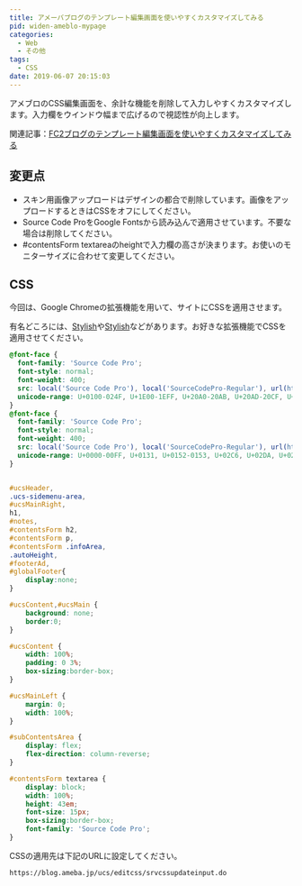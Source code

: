 ```yaml
---
title: アメーバブログのテンプレート編集画面を使いやすくカスタマイズしてみる
pid: widen-ameblo-mypage
categories:
  - Web
  - その他
tags:
  - CSS
date: 2019-06-07 20:15:03
---
```


アメブロのCSS編集画面を、余計な機能を削除して入力しやすくカスタマイズします。入力欄をウインドウ幅まで広げるので視認性が向上します。

関連記事：[FC2ブログのテンプレート編集画面を使いやすくカスタマイズしてみる](/post/widen-fc2-mypage/)

## 変更点

- スキン用画像アップロードはデザインの都合で削除しています。画像をアップロードするときはCSSをオフにしてください。
- Source Code ProをGoogle Fontsから読み込んで適用させています。不要な場合は削除してください。
- #contentsForm textareaのheightで入力欄の高さが決まります。お使いのモニターサイズに合わせて変更してください。

## CSS

今回は、Google Chromeの拡張機能を用いて、サイトにCSSを適用させます。

有名どころには、[Stylish](https://chrome.google.com/webstore/detail/stylish-custom-themes-for/fjnbnpbmkenffdnngjfgmeleoegfcffe?hl=ja)や[Stylish](https://chrome.google.com/webstore/detail/stylish-custom-themes-for/fjnbnpbmkenffdnngjfgmeleoegfcffe?hl=ja)などがあります。お好きな拡張機能でCSSを適用させてください。

```css
@font-face {
  font-family: 'Source Code Pro';
  font-style: normal;
  font-weight: 400;
  src: local('Source Code Pro'), local('SourceCodePro-Regular'), url(https://fonts.gstatic.com/s/sourcecodepro/v6/mrl8jkM18OlOQN8JLgasDy2Q8seG17bfDXYR_jUsrzg.woff2) format('woff2');
  unicode-range: U+0100-024F, U+1E00-1EFF, U+20A0-20AB, U+20AD-20CF, U+2C60-2C7F, U+A720-A7FF;
}
@font-face {
  font-family: 'Source Code Pro';
  font-style: normal;
  font-weight: 400;
  src: local('Source Code Pro'), local('SourceCodePro-Regular'), url(https://fonts.gstatic.com/s/sourcecodepro/v6/mrl8jkM18OlOQN8JLgasD9V_2ngZ8dMf8fLgjYEouxg.woff2) format('woff2');
  unicode-range: U+0000-00FF, U+0131, U+0152-0153, U+02C6, U+02DA, U+02DC, U+2000-206F, U+2074, U+20AC, U+2212, U+2215;
}


#ucsHeader,
.ucs-sidemenu-area,
#ucsMainRight,
h1,
#notes,
#contentsForm h2,
#contentsForm p,
#contentsForm .infoArea,
.autoHeight,
#footerAd,
#globalFooter{
    display:none;
}

#ucsContent,#ucsMain {
    background: none;
    border:0;
}

#ucsContent {
    width: 100%;
	padding: 0 3%;
    box-sizing:border-box;
}

#ucsMainLeft {
    margin: 0;
    width: 100%;
}

#subContentsArea {
    display: flex;
    flex-direction: column-reverse;
}

#contentsForm textarea {
    display: block;
    width: 100%;
    height: 43em;
	font-size: 15px;
    box-sizing:border-box;
    font-family: 'Source Code Pro';
}
```

CSSの適用先は下記のURLに設定してください。

```plaintext
https://blog.ameba.jp/ucs/editcss/srvcssupdateinput.do
```
